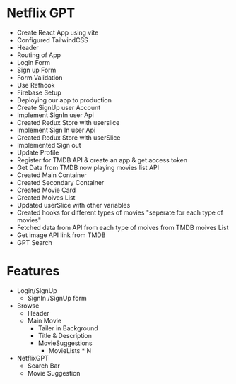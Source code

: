 # Netflix GPT

- Create React App using vite
- Configured TailwindCSS
- Header
- Routing of App
- Login Form
- Sign up Form
- Form Validation
- Use Refhook
- Firebase Setup
- Deploying our app to production
- Create SignUp user Account
- Implement SignIn user Api
- Created Redux Store with userslice
- Implement Sign In user Api
- Created Redux Store with userSlice
- Implemented Sign out
- Update Profile
- Register for TMDB API & create an app & get access token
- Get Data from TMDB now playing movies list API
- Created Main Container
- Created Secondary Container
- Created Movie Card
- Created Moives List
- Updated userSlice with other variables
- Created hooks for different types of movies "seperate for each type of movies"
- Fetched data from API from each type of moives from TMDB moives List
- Get image API link from TMDB
- GPT Search




# Features
- Login/SignUp
    - SignIn /SignUp form
- Browse
    - Header
    - Main Movie
        - Tailer in Background
        - Title & Description
        - MovieSuggestions
            - MovieLists * N
- NetflixGPT
    - Search Bar
    - Movie Suggestion
